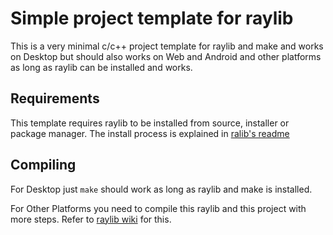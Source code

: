 # Simple project template for raylib

This is a very minimal c/c++ project template for raylib and make and works on Desktop but should also works on Web and Android and other platforms as long as raylib can be installed and works.

## Requirements

This template requires raylib to be installed from source, installer or package manager.
The install process is explained in [ralib's readme](https://github.com/raysan5/raylib)

## Compiling

For Desktop just `make` should work as long as raylib and make is installed.

For Other Platforms you need to compile this raylib and this project with more steps. Refer to [raylib wiki](https://github.com/raysan5/raylib/wiki) for this.